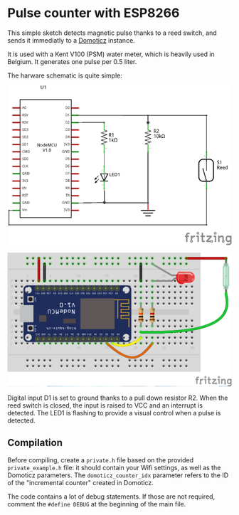 # Pulse counter with ESP8266 #

This simple sketch detects magnetic pulse thanks to a reed switch, and sends it immediatly to a [Domoticz](http://domoticz.com/) instance.

It is used with a Kent V100 (PSM) water meter, which is heavily used in Belgium.  It generates one pulse per 0.5 liter.

The harware schematic is quite simple:

![Schematic](schematic/pulse_counter_ESP8266_schematic.png)

![Breadboard](schematic/pulse_counter_ESP8266_bb.png)


Digital input D1 is set to ground thanks to a pull down resistor R2.  When the reed switch is closed, the input is raised to VCC and an interrupt is detected.  The LED1 is flashing to provide a visual control when a pulse is detected.


## Compilation ##

Before compiling, create a `private.h` file based on the provided `private_example.h` file: it should contain your Wifi settings, as well as the Domoticz parameters.  The `domoticz_counter_idx` parameter refers to the ID of the "incremental counter" created in Domoticz.

The code contains a lot of debug statements. If those are not required, comment the `#define DEBUG` at the beginning of the main file.
